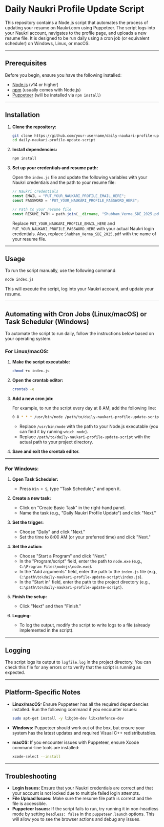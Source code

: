 # Daily Naukri Profile Update Script

This repository contains a Node.js script that automates the process of updating your resume on Naukri.com using Puppeteer. The script logs into your Naukri account, navigates to the profile page, and uploads a new resume file. It is designed to be run daily using a cron job (or equivalent scheduler) on Windows, Linux, or macOS.

---

## Prerequisites

Before you begin, ensure you have the following installed:

- [Node.js](https://nodejs.org/) (v14 or higher)
- [npm](https://www.npmjs.com/) (usually comes with Node.js)
- [Puppeteer](https://pptr.dev/) (will be installed via `npm install`)

---

## Installation

1. **Clone the repository:**

   ```bash
   git clone https://github.com/your-username/daily-naukari-profile-update-script.git
   cd daily-naukari-profile-update-script
   ```

2. **Install dependencies:**

   ```bash
   npm install
   ```

3. **Set up your credentials and resume path:**

   Open the `index.js` file and update the following variables with your Naukri credentials and the path to your resume file:

   ```javascript
   // Naukri credentials
   const EMAIL = "PUT_YOUR_NAUKARI_PROFILE_EMAIL_HERE";
   const PASSWORD = "PUT_YOUR_NAUKARI_PROFILE_PASSWORD_HERE";

   // Path to your resume file
   const RESUME_PATH = path.join(__dirname, "Shubham_Verma_SDE_2025.pdf");
   ```

   Replace `PUT_YOUR_NAUKARI_PROFILE_EMAIL_HERE` and `PUT_YOUR_NAUKARI_PROFILE_PASSWORD_HERE` with your actual Naukri login credentials. Also, replace `Shubham_Verma_SDE_2025.pdf` with the name of your resume file.

---

## Usage

To run the script manually, use the following command:

```bash
node index.js
```

This will execute the script, log into your Naukri account, and update your resume.

---

## Automating with Cron Jobs (Linux/macOS) or Task Scheduler (Windows)

To automate the script to run daily, follow the instructions below based on your operating system.

### **For Linux/macOS:**

1. **Make the script executable:**

   ```bash
   chmod +x index.js
   ```

2. **Open the crontab editor:**

   ```bash
   crontab -e
   ```

3. **Add a new cron job:**

   For example, to run the script every day at 8 AM, add the following line:

   ```bash
   0 8 * * * /usr/bin/node /path/to/daily-naukari-profile-update-script/index.js >> /path/to/daily-naukari-profile-update-script/logfile.log 2>&1
   ```

   - Replace `/usr/bin/node` with the path to your Node.js executable (you can find it by running `which node`).
   - Replace `/path/to/daily-naukari-profile-update-script` with the actual path to your project directory.

4. **Save and exit the crontab editor.**

---

### **For Windows:**

1. **Open Task Scheduler:**

   - Press `Win + S`, type "Task Scheduler," and open it.

2. **Create a new task:**

   - Click on "Create Basic Task" in the right-hand panel.
   - Name the task (e.g., "Daily Naukri Profile Update") and click "Next."

3. **Set the trigger:**

   - Choose "Daily" and click "Next."
   - Set the time to 8:00 AM (or your preferred time) and click "Next."

4. **Set the action:**

   - Choose "Start a Program" and click "Next."
   - In the "Program/script" field, enter the path to `node.exe` (e.g., `C:\Program Files\nodejs\node.exe`).
   - In the "Add arguments" field, enter the path to the `index.js` file (e.g., `C:\path\to\daily-naukari-profile-update-script\index.js`).
   - In the "Start in" field, enter the path to the project directory (e.g., `C:\path\to\daily-naukari-profile-update-script`).

5. **Finish the setup:**

   - Click "Next" and then "Finish."

6. **Logging:**

   - To log the output, modify the script to write logs to a file (already implemented in the script).

---

## Logging

The script logs its output to `logfile.log` in the project directory. You can check this file for any errors or to verify that the script is running as expected.

---

## Platform-Specific Notes

- **Linux/macOS:** Ensure Puppeteer has all the required dependencies installed. Run the following command if you encounter issues:

  ```bash
  sudo apt-get install -y libgbm-dev libxshmfence-dev
  ```

- **Windows:** Puppeteer should work out of the box, but ensure your system has the latest updates and required Visual C++ redistributables.

- **macOS:** If you encounter issues with Puppeteer, ensure Xcode command-line tools are installed:

  ```bash
  xcode-select --install
  ```

---

## Troubleshooting

- **Login Issues:** Ensure that your Naukri credentials are correct and that your account is not locked due to multiple failed login attempts.
- **File Upload Issues:** Make sure the resume file path is correct and the file is accessible.
- **Puppeteer Issues:** If the script fails to run, try running it in non-headless mode by setting `headless: false` in the `puppeteer.launch` options. This will allow you to see the browser actions and debug any issues.
